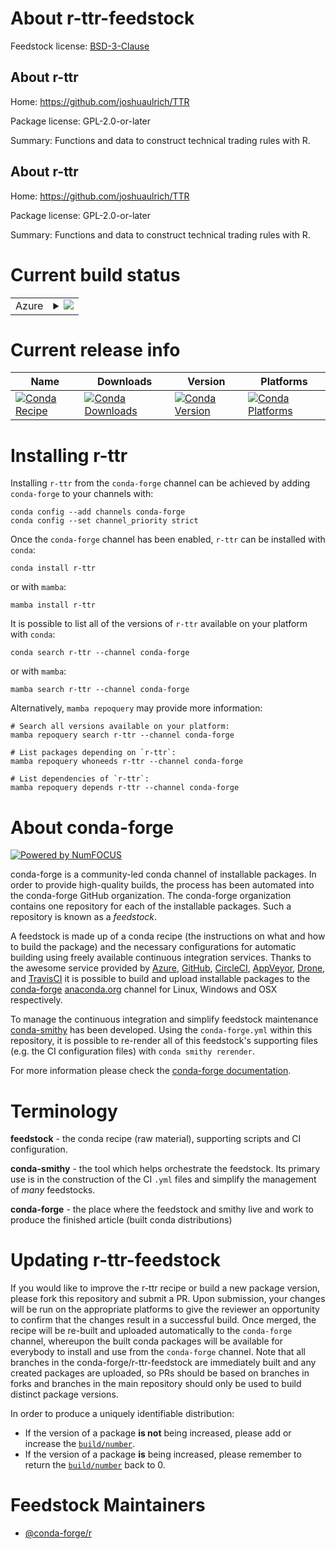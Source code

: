 About r-ttr-feedstock
=====================

Feedstock license: [BSD-3-Clause](https://github.com/conda-forge/r-ttr-feedstock/blob/main/LICENSE.txt)


About r-ttr
-----------

Home: https://github.com/joshuaulrich/TTR

Package license: GPL-2.0-or-later

Summary: Functions and data to construct technical trading rules with R.

About r-ttr
-----------

Home: https://github.com/joshuaulrich/TTR

Package license: GPL-2.0-or-later

Summary: Functions and data to construct technical trading rules with R.

Current build status
====================


<table>
    
  <tr>
    <td>Azure</td>
    <td>
      <details>
        <summary>
          <a href="https://dev.azure.com/conda-forge/feedstock-builds/_build/latest?definitionId=1756&branchName=main">
            <img src="https://dev.azure.com/conda-forge/feedstock-builds/_apis/build/status/r-ttr-feedstock?branchName=main">
          </a>
        </summary>
        <table>
          <thead><tr><th>Variant</th><th>Status</th></tr></thead>
          <tbody><tr>
              <td>linux_64_r_base4.3</td>
              <td>
                <a href="https://dev.azure.com/conda-forge/feedstock-builds/_build/latest?definitionId=1756&branchName=main">
                  <img src="https://dev.azure.com/conda-forge/feedstock-builds/_apis/build/status/r-ttr-feedstock?branchName=main&jobName=linux&configuration=linux%20linux_64_r_base4.3" alt="variant">
                </a>
              </td>
            </tr><tr>
              <td>linux_64_r_base4.4</td>
              <td>
                <a href="https://dev.azure.com/conda-forge/feedstock-builds/_build/latest?definitionId=1756&branchName=main">
                  <img src="https://dev.azure.com/conda-forge/feedstock-builds/_apis/build/status/r-ttr-feedstock?branchName=main&jobName=linux&configuration=linux%20linux_64_r_base4.4" alt="variant">
                </a>
              </td>
            </tr><tr>
              <td>linux_aarch64_r_base4.3</td>
              <td>
                <a href="https://dev.azure.com/conda-forge/feedstock-builds/_build/latest?definitionId=1756&branchName=main">
                  <img src="https://dev.azure.com/conda-forge/feedstock-builds/_apis/build/status/r-ttr-feedstock?branchName=main&jobName=linux&configuration=linux%20linux_aarch64_r_base4.3" alt="variant">
                </a>
              </td>
            </tr><tr>
              <td>linux_aarch64_r_base4.4</td>
              <td>
                <a href="https://dev.azure.com/conda-forge/feedstock-builds/_build/latest?definitionId=1756&branchName=main">
                  <img src="https://dev.azure.com/conda-forge/feedstock-builds/_apis/build/status/r-ttr-feedstock?branchName=main&jobName=linux&configuration=linux%20linux_aarch64_r_base4.4" alt="variant">
                </a>
              </td>
            </tr><tr>
              <td>linux_ppc64le_r_base4.3</td>
              <td>
                <a href="https://dev.azure.com/conda-forge/feedstock-builds/_build/latest?definitionId=1756&branchName=main">
                  <img src="https://dev.azure.com/conda-forge/feedstock-builds/_apis/build/status/r-ttr-feedstock?branchName=main&jobName=linux&configuration=linux%20linux_ppc64le_r_base4.3" alt="variant">
                </a>
              </td>
            </tr><tr>
              <td>linux_ppc64le_r_base4.4</td>
              <td>
                <a href="https://dev.azure.com/conda-forge/feedstock-builds/_build/latest?definitionId=1756&branchName=main">
                  <img src="https://dev.azure.com/conda-forge/feedstock-builds/_apis/build/status/r-ttr-feedstock?branchName=main&jobName=linux&configuration=linux%20linux_ppc64le_r_base4.4" alt="variant">
                </a>
              </td>
            </tr><tr>
              <td>osx_64_r_base4.3</td>
              <td>
                <a href="https://dev.azure.com/conda-forge/feedstock-builds/_build/latest?definitionId=1756&branchName=main">
                  <img src="https://dev.azure.com/conda-forge/feedstock-builds/_apis/build/status/r-ttr-feedstock?branchName=main&jobName=osx&configuration=osx%20osx_64_r_base4.3" alt="variant">
                </a>
              </td>
            </tr><tr>
              <td>osx_64_r_base4.4</td>
              <td>
                <a href="https://dev.azure.com/conda-forge/feedstock-builds/_build/latest?definitionId=1756&branchName=main">
                  <img src="https://dev.azure.com/conda-forge/feedstock-builds/_apis/build/status/r-ttr-feedstock?branchName=main&jobName=osx&configuration=osx%20osx_64_r_base4.4" alt="variant">
                </a>
              </td>
            </tr><tr>
              <td>osx_arm64_r_base4.3</td>
              <td>
                <a href="https://dev.azure.com/conda-forge/feedstock-builds/_build/latest?definitionId=1756&branchName=main">
                  <img src="https://dev.azure.com/conda-forge/feedstock-builds/_apis/build/status/r-ttr-feedstock?branchName=main&jobName=osx&configuration=osx%20osx_arm64_r_base4.3" alt="variant">
                </a>
              </td>
            </tr><tr>
              <td>osx_arm64_r_base4.4</td>
              <td>
                <a href="https://dev.azure.com/conda-forge/feedstock-builds/_build/latest?definitionId=1756&branchName=main">
                  <img src="https://dev.azure.com/conda-forge/feedstock-builds/_apis/build/status/r-ttr-feedstock?branchName=main&jobName=osx&configuration=osx%20osx_arm64_r_base4.4" alt="variant">
                </a>
              </td>
            </tr><tr>
              <td>win_64_r_base4.3</td>
              <td>
                <a href="https://dev.azure.com/conda-forge/feedstock-builds/_build/latest?definitionId=1756&branchName=main">
                  <img src="https://dev.azure.com/conda-forge/feedstock-builds/_apis/build/status/r-ttr-feedstock?branchName=main&jobName=win&configuration=win%20win_64_r_base4.3" alt="variant">
                </a>
              </td>
            </tr><tr>
              <td>win_64_r_base4.4</td>
              <td>
                <a href="https://dev.azure.com/conda-forge/feedstock-builds/_build/latest?definitionId=1756&branchName=main">
                  <img src="https://dev.azure.com/conda-forge/feedstock-builds/_apis/build/status/r-ttr-feedstock?branchName=main&jobName=win&configuration=win%20win_64_r_base4.4" alt="variant">
                </a>
              </td>
            </tr>
          </tbody>
        </table>
      </details>
    </td>
  </tr>
</table>

Current release info
====================

| Name | Downloads | Version | Platforms |
| --- | --- | --- | --- |
| [![Conda Recipe](https://img.shields.io/badge/recipe-r--ttr-green.svg)](https://anaconda.org/conda-forge/r-ttr) | [![Conda Downloads](https://img.shields.io/conda/dn/conda-forge/r-ttr.svg)](https://anaconda.org/conda-forge/r-ttr) | [![Conda Version](https://img.shields.io/conda/vn/conda-forge/r-ttr.svg)](https://anaconda.org/conda-forge/r-ttr) | [![Conda Platforms](https://img.shields.io/conda/pn/conda-forge/r-ttr.svg)](https://anaconda.org/conda-forge/r-ttr) |

Installing r-ttr
================

Installing `r-ttr` from the `conda-forge` channel can be achieved by adding `conda-forge` to your channels with:

```
conda config --add channels conda-forge
conda config --set channel_priority strict
```

Once the `conda-forge` channel has been enabled, `r-ttr` can be installed with `conda`:

```
conda install r-ttr
```

or with `mamba`:

```
mamba install r-ttr
```

It is possible to list all of the versions of `r-ttr` available on your platform with `conda`:

```
conda search r-ttr --channel conda-forge
```

or with `mamba`:

```
mamba search r-ttr --channel conda-forge
```

Alternatively, `mamba repoquery` may provide more information:

```
# Search all versions available on your platform:
mamba repoquery search r-ttr --channel conda-forge

# List packages depending on `r-ttr`:
mamba repoquery whoneeds r-ttr --channel conda-forge

# List dependencies of `r-ttr`:
mamba repoquery depends r-ttr --channel conda-forge
```


About conda-forge
=================

[![Powered by
NumFOCUS](https://img.shields.io/badge/powered%20by-NumFOCUS-orange.svg?style=flat&colorA=E1523D&colorB=007D8A)](https://numfocus.org)

conda-forge is a community-led conda channel of installable packages.
In order to provide high-quality builds, the process has been automated into the
conda-forge GitHub organization. The conda-forge organization contains one repository
for each of the installable packages. Such a repository is known as a *feedstock*.

A feedstock is made up of a conda recipe (the instructions on what and how to build
the package) and the necessary configurations for automatic building using freely
available continuous integration services. Thanks to the awesome service provided by
[Azure](https://azure.microsoft.com/en-us/services/devops/), [GitHub](https://github.com/),
[CircleCI](https://circleci.com/), [AppVeyor](https://www.appveyor.com/),
[Drone](https://cloud.drone.io/welcome), and [TravisCI](https://travis-ci.com/)
it is possible to build and upload installable packages to the
[conda-forge](https://anaconda.org/conda-forge) [anaconda.org](https://anaconda.org/)
channel for Linux, Windows and OSX respectively.

To manage the continuous integration and simplify feedstock maintenance
[conda-smithy](https://github.com/conda-forge/conda-smithy) has been developed.
Using the ``conda-forge.yml`` within this repository, it is possible to re-render all of
this feedstock's supporting files (e.g. the CI configuration files) with ``conda smithy rerender``.

For more information please check the [conda-forge documentation](https://conda-forge.org/docs/).

Terminology
===========

**feedstock** - the conda recipe (raw material), supporting scripts and CI configuration.

**conda-smithy** - the tool which helps orchestrate the feedstock.
                   Its primary use is in the construction of the CI ``.yml`` files
                   and simplify the management of *many* feedstocks.

**conda-forge** - the place where the feedstock and smithy live and work to
                  produce the finished article (built conda distributions)


Updating r-ttr-feedstock
========================

If you would like to improve the r-ttr recipe or build a new
package version, please fork this repository and submit a PR. Upon submission,
your changes will be run on the appropriate platforms to give the reviewer an
opportunity to confirm that the changes result in a successful build. Once
merged, the recipe will be re-built and uploaded automatically to the
`conda-forge` channel, whereupon the built conda packages will be available for
everybody to install and use from the `conda-forge` channel.
Note that all branches in the conda-forge/r-ttr-feedstock are
immediately built and any created packages are uploaded, so PRs should be based
on branches in forks and branches in the main repository should only be used to
build distinct package versions.

In order to produce a uniquely identifiable distribution:
 * If the version of a package **is not** being increased, please add or increase
   the [``build/number``](https://docs.conda.io/projects/conda-build/en/latest/resources/define-metadata.html#build-number-and-string).
 * If the version of a package **is** being increased, please remember to return
   the [``build/number``](https://docs.conda.io/projects/conda-build/en/latest/resources/define-metadata.html#build-number-and-string)
   back to 0.

Feedstock Maintainers
=====================

* [@conda-forge/r](https://github.com/conda-forge/r/)

